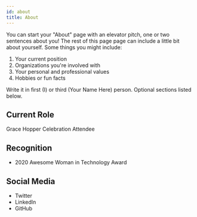 ```yaml
---
id: about
title: About
---
```


You can start your "About" page with an elevator pitch, one or two
sentences about you! The rest of this page page can
include a little bit about yourself. Some things you
might include:

1. Your current position
1. Organizations you're involved with
1. Your personal and professional values
1. Hobbies or fun facts

Write it in first (I) or third (Your Name Here) person. Optional sections
listed below.

## Current Role

Grace Hopper Celebration Attendee

## Recognition

- 2020 Awesome Woman in Technology Award

## Social Media

- Twitter
- LinkedIn
- GitHub